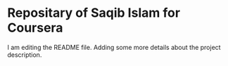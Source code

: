 # Repositary of Saqib Islam for Coursera

I am editing the README file. Adding some more details about the project description.

